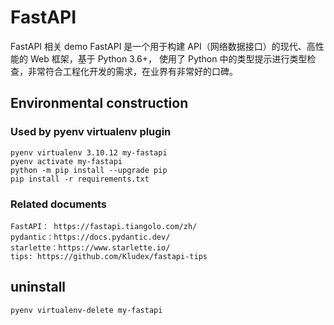 # FastAPI

FastAPI 相关 demo
FastAPI 是一个用于构建 API（网络数据接口）的现代、高性能的 Web 框架，基于 Python 3.6+， 使用了 Python 中的类型提示进行类型检查，非常符合工程化开发的需求，在业界有非常好的口碑。

## Environmental construction

### Used by pyenv virtualenv plugin

    pyenv virtualenv 3.10.12 my-fastapi
    pyenv activate my-fastapi
    python -m pip install --upgrade pip
    pip install -r requirements.txt

### Related documents

    FastAPI： https://fastapi.tiangolo.com/zh/
    pydantic：https://docs.pydantic.dev/
    starlette：https://www.starlette.io/
    tips: https://github.com/Kludex/fastapi-tips

## uninstall

    pyenv virtualenv-delete my-fastapi
